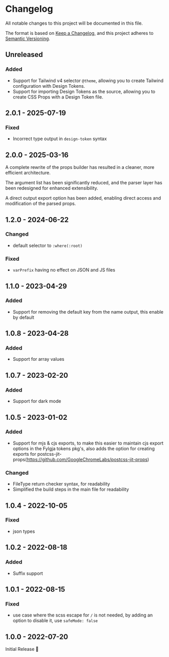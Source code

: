 # Changelog

All notable changes to this project will be documented in this file.

The format is based on [Keep a Changelog](https://keepachangelog.com/en/1.1.0/),
and this project adheres to [Semantic Versioning](https://semver.org/spec/v2.0.0.html).

## Unreleased

### Added

- Support for Tailwind v4 selector `@theme`, allowing you to create Tailwind configuration with Design Tokens.
- Support for importing Design Tokens as the source, allowing you to create CSS Props with a Design Token file.

## 2.0.1 - 2025-07-19

### Fixed

- Incorrect type output in `design-token` syntax

## 2.0.0 - 2025-03-16

A complete rewrite of the props builder has resulted in a cleaner,
more efficient architecture.

The argument list has been significantly reduced,
and the parser layer has been redesigned for enhanced extensibility.

A direct output export option has been added,
enabling direct access and modification of the parsed props.

## 1.2.0 - 2024-06-22

### Changed

- default selector to `:where(:root)`

### Fixed

- `varPrefix` having no effect on JSON and JS files

## 1.1.0 - 2023-04-29

### Added

- Support for removing the default key from the name output, this enable by default

## 1.0.8 - 2023-04-28

### Added

- Support for array values

## 1.0.7 - 2023-02-20

### Added

- Support for dark mode

## 1.0.5 - 2023-01-02

### Added

- Support for mjs & cjs exports,
  to make this easier to maintain cjs export options in the Fylgja tokens pkg's,
  also adds the option for creating exports for postcss-jit-props(https://github.com/GoogleChromeLabs/postcss-jit-props)

### Changed

- FileType return checker syntax, for readability
- Simplified the build steps in the main file for readability

## 1.0.4 - 2022-10-05

### Fixed

- json types

## 1.0.2 - 2022-08-18

### Added

- Suffix support

## 1.0.1 - 2022-08-15

### Fixed

- use case where the scss escape for `/` is not needed,
  by adding an option to disable it,
  use `safeMode: false`

## 1.0.0 - 2022-07-20

Initial Release 🎉
